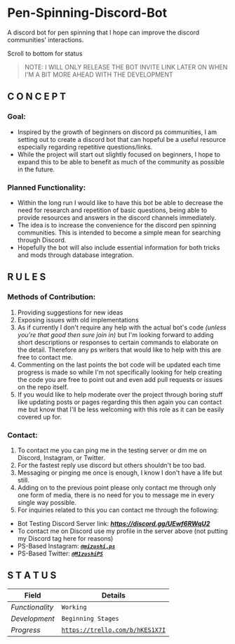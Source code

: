 # Pen-Spinning-Discord-Bot
A discord bot for pen spinning that I hope can improve the discord communities' interactions.

Scroll to bottom for status

> NOTE: I WILL ONLY RELEASE THE BOT INVITE LINK LATER ON WHEN I'M A BIT MORE AHEAD WITH THE DEVELOPMENT

## C O N C E P T
### Goal:
+ Inspired by the growth of beginners on discord ps communities, I am setting out to create a discord bot that can hopeful be a useful resource especially regarding repetitive questions/links.
+ While the project will start out slightly focused on beginners, I hope to expand this to be able to benefit as much of the community as possible in the future.

### Planned Functionality:
+ Within the long run I would like to have this bot be able to decrease the need for research and repetition of basic questions, being able to provide resources and answers in the discord channels immediately.
+ The idea is to increase the convenience for the discord pen spinning communities. This is intended to become a simple mean for searching through Discord.
+ Hopefully the bot will also include essential information for both tricks and mods through database integration.

## R U L E S
### Methods of Contribution:
1. Providing suggestions for new ideas
2. Exposing issues with old implementations
3. As if currently I don't require any help with the actual bot's code *(unless you're that good then sure join in)* but I'm looking forward to adding short descriptions or responses to certain commands to elaborate on the detail. Therefore any ps writers that would like to help with this are free to contact me.
4. Commenting on the last points the bot code will be updated each time progress is made so while I'm not specifically looking for help creating the code you are free to point out and even add pull requests or issues on the repo itself.
5. If you would like to help moderate over the project through boring stuff like updating posts or pages regarding this then again you can contact me but know that I'll be less welcoming with this role as it can be easily covered up for.

### Contact:
1. To contact me you can ping me in the testing server or dm me on Discord, Instagram, or Twitter.
2. For the fastest reply use discord but others shouldn't be too bad.
3. Messaging or pinging me once is enough, I know I don't have a life but still.
4. Adding on to the previous point please only contact me through only one form of media, there is no need for you to message me in every single way possible.
5. For inquiries related to this you can contact me through the following:
  + Bot Testing Discord Server link: ***https://discord.gg/UEwf6RWqU2***
  + To contact me on Discord use my profile in the server above (not putting my Discord tag here for reasons)
  + PS-Based Instagram: [***`@mizushi.ps`***](https://www.instagram.com/mizushi.ps/)
  + PS-Based Twitter: [***`@M1zushiPS`***](https://twitter.com/M1zushiPS)

## S T A T U S
**Field** | **Details**
--- | ---
*Functionality* | `Working`
*Development* | `Beginning Stages`
*Progress* | [`https://trello.com/b/hKES1X7I`](https://trello.com/b/hKES1X7I/pen-spinning-discord-bot)
